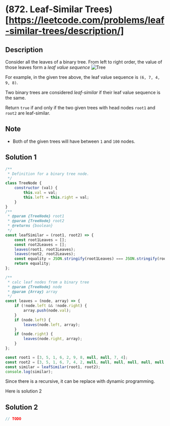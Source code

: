 # (872. Leaf-Similar Trees)[https://leetcode.com/problems/leaf-similar-trees/description/]

## Description
Consider all the leaves of a binary tree. From left to right order, the value of those leaves form a *leaf value sequence*
![Tree](http://pc97r6al4.bkt.clouddn.com/tree.png)

For example, in the given tree above, the leaf value sequence is `(6, 7, 4, 9, 8)`.  

Two binary trees are considered *leaf-similar* if their leaf value sequence is the same.  

Return `true` if and only if the two given trees with head nodes `root1` and `root2` are leaf-similar.  

## Note
- Both of the given trees will have between `1` and `100` nodes. 

## Solution 1
```javascript
/**
 * Definition for a binary tree node.
 */
class TreeNode {
	constructor (val) {
		this.val = val;
		this.left = this.right = val;
	}
}
/**
 * @param {TreeNode} root1
 * @param {TreeNode} root2
 * @returns {boolean}
 */
const leafSimilar = (root1, root2) => {
	const root1Leaves = [];
	const root2Leaves = [];
	leaves(root1, root1Leaves);
	leaves(root2, root2Leaves);
	const equality = JSON.stringify(root1Leaves) === JSON.stringify(root2Leaves);
	return equality;
};

/**
 * calc leaf nodes from a binary tree
 * @param {TreeNode} node
 * @param {Array} array
 */
const leaves = (node, array) => {
	if (!node.left && !node.right) {
		array.push(node.val);
	}
	if (node.left) {
		leaves(node.left, array);
	}
	if (node.right) {
		leaves(node.right, array);
	}
};

const root1 = [3, 5, 1, 6, 2, 9, 8, null, null, 7, 4];
const root2 = [3, 5, 1, 6, 7, 4, 2, null, null, null, null, null, null, 9, 8];
const similar = leafSimilar(root1, root2);
console.log(similar);
```

Since there is a recursive, it can be replace with dynamic programming.  

Here is solution 2  

## Solution 2
```javascript
// TODO
```
